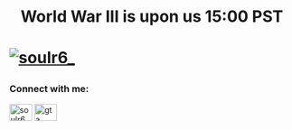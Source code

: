 <h1 align="center">World War III is upon us 15:00 PST <h1>
<p align="left"> <a href="https://twitter.com/soulr6_" target="blank"><img src="https://img.shields.io/twitter/follow/soulr6_?logo=twitter&style=for-the-badge" alt="soulr6_" /></a> </p>

<h3 align="left">Connect with me:</h3>
<p align="left">
<a href="https://twitter.com/soulr6_" target="blank"><img align="center" src="https://raw.githubusercontent.com/rahuldkjain/github-profile-readme-generator/master/src/images/icons/Social/twitter.svg" alt="soulr6_" height="30" width="40" /></a>
<a href="https://www.youtube.com/channel/UCbF8uWAaRQxd0cdexyadHGg/featured" target="blank"><img align="center" src="https://raw.githubusercontent.com/rahuldkjain/github-profile-readme-generator/master/src/images/icons/Social/youtube.svg" alt="gta logic" height="30" width="40" /></a>
</p>
